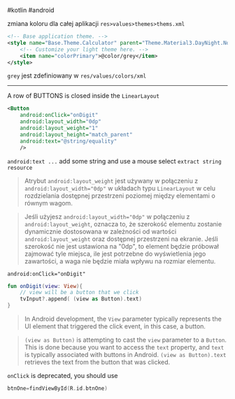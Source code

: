 #kotlin #android 

zmiana koloru dla całej aplikacji
`res>values>themes>thems.xml`

```xml
<!-- Base application theme. -->  
<style name="Base.Theme.Calculator" parent="Theme.Material3.DayNight.NoActionBar">  
    <!-- Customize your light theme here. -->  
    <item name="colorPrimary">@color/grey</item>  
</style>
```
`grey` jest zdefiniowany w `res/values/colors/xml`


----
A row of BUTTONS is closed inside the `LinearLayout`
```xml
<Button  
    android:onClick="onDigit"  
    android:layout_width="0dp"  
    android:layout_weight="1" 
    android:layout_height="match_parent"  
    android:text="@string/equality"  
    />
```
`android:text ...` add some string and use a mouse select `extract string resource`

>Atrybut `android:layout_weight` jest używany w połączeniu z `android:layout_width="0dp"` w układach typu `LinearLayout` w celu rozdzielania dostępnej przestrzeni poziomej między elementami o równym wagom.

> Jeśli użyjesz `android:layout_width="0dp"` w połączeniu z `android:layout_weight`, oznacza to, że szerokość elementu zostanie dynamicznie dostosowana w zależności od wartości `android:layout_weight` oraz dostępnej przestrzeni na ekranie. Jeśli szerokość nie jest ustawiona na "0dp", to element będzie próbował zajmować tyle miejsca, ile jest potrzebne do wyświetlenia jego zawartości, a waga nie będzie miała wpływu na rozmiar elementu.


`android:onClick="onDigit"` 
```kotlin
fun onDigit(view: View){  
    // view will be a button that we click  
    tvInput?.append( (view as Button).text)  
}
```

>In Android development, the `View` parameter typically represents the UI element that triggered the click event, in this case, a button.

> `(view as Button)` is attempting to cast the `view` parameter to a `Button`. This is done because you want to access the `text` property, and `text` is typically associated with buttons in Android.
> `(view as Button).text` retrieves the text from the button that was clicked.


`onClick` is deprecated, you should use 
```kotlin
btnOne=findViewById(R.id.btnOne)

```










